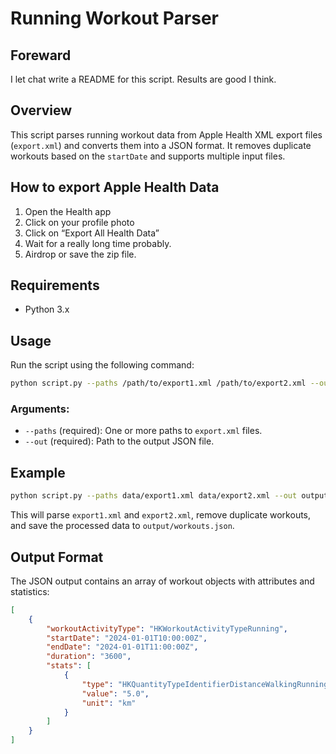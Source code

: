 # Running Workout Parser

## Foreward
I let chat write a README for this script. Results are good I think.

## Overview
This script parses running workout data from Apple Health XML export files (`export.xml`) and converts them into a JSON format. It removes duplicate workouts based on the `startDate` and supports multiple input files.

## How to export Apple Health Data
1. Open the Health app
2. Click on your profile photo
3. Click on “Export All Health Data”
4. Wait for a really long time probably.
5. Airdrop or save the zip file.

## Requirements
- Python 3.x

## Usage
Run the script using the following command:

```bash
python script.py --paths /path/to/export1.xml /path/to/export2.xml --out /path/to/output.json
```

### Arguments:
- `--paths` (required): One or more paths to `export.xml` files.
- `--out` (required): Path to the output JSON file.

## Example
```bash
python script.py --paths data/export1.xml data/export2.xml --out output/workouts.json
```
This will parse `export1.xml` and `export2.xml`, remove duplicate workouts, and save the processed data to `output/workouts.json`.

## Output Format
The JSON output contains an array of workout objects with attributes and statistics:

```json
[
    {
        "workoutActivityType": "HKWorkoutActivityTypeRunning",
        "startDate": "2024-01-01T10:00:00Z",
        "endDate": "2024-01-01T11:00:00Z",
        "duration": "3600",
        "stats": [
            {
                "type": "HKQuantityTypeIdentifierDistanceWalkingRunning",
                "value": "5.0",
                "unit": "km"
            }
        ]
    }
]
```



